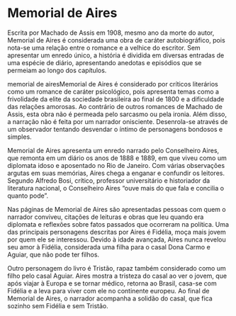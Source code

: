# Memorial de Aires

Escrita por Machado de Assis em 1908, mesmo ano da morte do autor, Memorial de Aires é considerada uma obra de caráter autobiográfico, pois nota-se uma relação entre o romance e a velhice do escritor. Sem apresentar um enredo único, a história é dividida em diversas entradas de uma espécie de diário, apresentando anedotas e episódios que se permeiam ao longo dos capítulos.

memorial de airesMemorial de Aires é considerado por críticos literários como um romance de caráter psicológico, pois apresenta temas como a frivolidade da elite da sociedade brasileira ao final de 1800 e a dificuldade das relações amorosas. Ao contrário de outros romances de Machado de Assis, esta obra não é permeada pelo sarcasmo ou pela ironia. Além disso, a narração não é feita por um narrador onisciente. Desenrola-se através de um observador tentando desvendar o íntimo de personagens bondosos e simples.

Memorial de Aires apresenta um enredo narrado pelo Conselheiro Aires, que remonta em um diário os anos de 1888 e 1889, em que viveu como um diplomata idoso e aposentado no Rio de Janeiro. Com várias observações argutas em suas memórias, Aires chega a enganar e confundir os leitores. Segundo Alfredo Bosi, crítico, professor universitário  e historiador da literatura nacional, o Conselheiro Aires “ouve mais do que fala e concilia o quanto pode”.

Nas páginas de Memorial de Aires são apresentadas pessoas com quem o narrador conviveu, citações de leituras e obras que leu quando era diplomata e reflexões sobre fatos passados que ocorreram na política. Uma das principais personagens descritas por Aires é Fidélia, moça mais jovem por quem ele se interessou. Devido à idade avançada, Aires nunca revelou seu amor à Fidélia, considerada uma filha para o casal Dona Carmo e Aguiar, que não pode ter filhos.

Outro personagem do livro é Tristão, rapaz também considerado como um filho pelo casal Aguiar. Aires mostra a tristeza do casal ao ver o jovem, que após viajar à Europa e se tornar médico, retorna ao Brasil, casa-se com Fidélia e a leva para viver com ele no continente europeu. Ao final de Memorial de Aires, o narrador acompanha a solidão do casal, que fica sozinho sem Fidélia e sem Tristão.